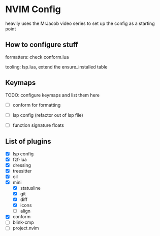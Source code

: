 # NVIM Config

heavily uses the MrJacob video series to set up the config as a starting point

## How to configure stuff

formatters: check conform.lua

tooling: lsp.lua, extend the ensure_installed table

## Keymaps

TODO: configure keymaps and list them here

- [ ] conform for formatting
- [ ] lsp config (refactor out of lsp file)
- [ ] function signature floats



## List of plugins

- [x] lsp config
- [x] fzf-lua
- [x] dressing
- [x] treesitter
- [x] oil
- [x] mini
    - [x] statusline
    - [x] git
    - [x] diff
    - [x] icons
    - [ ] align
- [x] conform
- [ ] blink-cmp
- [ ] project.nvim
